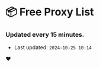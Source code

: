 # :package: Free Proxy List
### Updated every 15 minutes.

- Last updated: `2024-10-25 10:14`

:heart:
